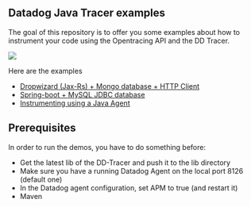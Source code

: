 ## Datadog Java Tracer examples

The goal of this repository is to offer you some examples about how to instrument your code
using the Opentracing API and the DD Tracer.

![](https://datadog-live.imgix.net/img/datadog_logo_share_tt.png)

Here are the examples
* [Dropwizard (Jax-Rs) + Mongo database + HTTP Client](dropwizard-mongo-client/README.md)
* [Spring-boot + MySQL JDBC database](spring-boot-jdbc/README.md)
* [Instrumenting using a Java Agent](javaagent/README.md)


## Prerequisites

In order to run the demos, you have to do something before:

* Get the latest lib of the DD-Tracer and push it to the lib directory
* Make sure you have a running Datadog Agent on the local port 8126 (default one)
* In the Datadog agent configuration, set APM to true (and restart it)
* Maven
